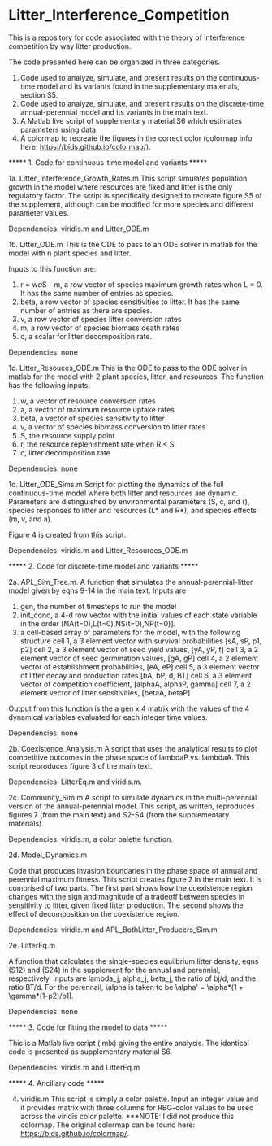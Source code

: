 # Litter_Interference_Competition
This is a repository for code associated with the theory of interference competition by way litter production.

The code presented here can be organized in three categories.
1. Code used to analyze, simulate, and present results on the continuous-time model and its variants found in the supplementary materials, section S5. 
2. Code used to analyze, simulate, and present results on the discrete-time annual-perennial model and its variants in the main text.
3. A Matlab live script of supplementary material S6 which estimates parameters using data. 
4. A colormap to recreate the figures in the correct color (colormap info here: https://bids.github.io/colormap/).




***** 1. Code for continuous-time model and variants *****

1a. Litter_Interference_Growth_Rates.m
This script simulates population growth in the model where resources are fixed and litter is the only regulatory factor. The script is specifically designed to recreate figure S5 of the supplement, although can be modified for more species and different parameter values.

Dependencies: viridis.m and Litter_ODE.m




1b. Litter_ODE.m
This is the ODE to pass to an ODE solver in matlab for the model with n plant species and litter.

Inputs to this function are:
1. r = w*a*S - m, a row vector of species maximum growth rates when L = 0. It has the same number of entries as species.
2. beta, a row vector of species sensitivities to litter. It has the same number of entries as there are species.
3. v, a row vector of species litter conversion rates
4. m, a row vector of species biomass death rates
5. c, a scalar for litter decomposition rate.

Dependencies: none




1c. Litter_Resouces_ODE.m
This is the ODE to pass to the ODE solver in matlab for the model with 2 plant species, litter, and resources. The function has the following inputs:
1. w, a vector of resource conversion rates
2. a, a vector of maximum resource uptake rates
3. beta, a vector of species sensitivity to litter
4. v, a vector of species biomass conversion to litter rates
5. S, the resource supply point
6. r, the resource replenishment rate when R < S.
7. c, litter decomposition rate

Dependencies: none




1d. Litter_ODE_Sims.m
Script for plotting the dynamics of the full continuous-time model where both litter and resources are dynamic. Parameters are distinguished by environmental parameters (S, c, and r), species responses to litter and resources (L* and R*), and species effects (m, v, and a). 

Figure 4 is created from this script.

Dependencies: viridis.m and Litter_Resources_ODE.m




***** 2. Code for discrete-time model and variants *****

2a. APL_Sim_Tree.m.
A function that simulates the annual-perennial-litter model given by eqns 9-14 in the main text. Inputs are 
1. gen, the number of timesteps to run the model
2. init_cond, a 4-d row vector with the initial values of each state variable in the order [NA(t=0),L(t=0),NS(t=0),NP(t=0)].
3. a cell-based array of parameters for the model, with the following structure
	cell 1, a 3 element vector with survival probabilities [sA, sP, p1, p2]
	cell 2, a 3 element vector of seed yield values, [yA, yP, f]
	cell 3, a 2 element vector of seed germination values, [gA, gP]
	cell 4, a 2 element vector of establishment probabilities, [eA, eP]
	cell 5, a 3 element vector of litter decay and production rates [bA, bP, d, BT]
	cell 6, a 3 element vector of competition coefficient, [alphaA, alphaP, gamma]
	cell 7, a 2 element vector of litter sensitivities, [betaA, betaP]

Output from this function is the a gen x 4 matrix with the values of the 4 dynamical variables evaluated for each integer time values.

Dependencies: none



2b. Coexistence_Analysis.m
A script that uses the analytical results to plot competitive outcomes in the phase space of lambdaP vs. lambdaA. This script reproduces figure 3 of the main text.

Dependencies: LitterEq.m and viridis.m.



2c. Community_Sim.m
A script to simulate dynamics in the multi-perennial version of the annual-perennial model. This script, as written, reproduces figures 7 (from the main text) and S2-S4 (from the supplementary materials). 

Dependencies: viridis.m, a color palette function.



2d. Model_Dynamics.m

Code that produces invasion boundaries in the phase space of annual and perennial maximum fitness. This script creates figure 2 in the main text. It is comprised of two parts. The first part shows how the coexistence region changes with the sign and magnitude of a tradeoff between species in sensitivity to litter, given fixed litter production. The second shows the effect of decomposition on the coexistence region. 

Dependencies: viridis.m and APL_BothLitter_Producers_Sim.m



2e. LitterEq.m

A function that calculates the single-species equilbrium litter density, eqns (S12) and (S24) in the supplement for the annual and perennial, respectively. Inputs are lambda_j, alpha_j, beta_j, the ratio of bj/d, and the ratio BT/d. For the perennail, \alpha is taken to be \alpha' = \alpha*(1 + \gamma*(1-p2)/p1). 

Dependencies: none



***** 3. Code for fitting the model to data *****

This is a Matlab live script (.mlx) giving the entire analysis. The identical code is presented as supplementary material S6.

Dependencies: viridis.m and LitterEq.m


***** 4. Ancillary code *****

4. viridis.m
This script is simply a color palette. Input an integer value and it provides matrix with three columns for RBG-color values to be used across the viridis color palette. 
***NOTE: I did not produce this colormap. The original colormap can be found here: https://bids.github.io/colormap/. 

